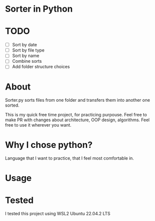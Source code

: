 # Sorter in Python

# TODO  
- [ ] Sort by date
- [ ] Sort by file type
- [ ] Sort by name 
- [ ] Combine sorts
- [ ] Add folder structure choices

# About
Sorter.py sorts files from one folder and transfers them into another one sorted.


This is my quick free time project, for practicing purpouse.
Feel free to make PR with changes about architecture, OOP design, algorithms.
Feel free to use it wherever you want.

# Why I chose python?
Language that I want to practice, that I feel most comfortable in.

# Usage


# Tested
I tested this project using WSL2 Ubuntu 22.04.2 LTS